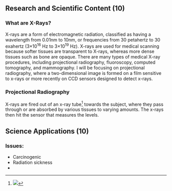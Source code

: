 ## Research and Scientific Content (10)

### What are X-Rays?

X-rays are a form of electromagnetic radiation, classified as having a wavelength from 0.01nm to 10nm, or frequencies from 30 petahertz to 30 exahertz (3×10<sup>16</sup> Hz to 3×10<sup>19</sup> Hz). X-rays are used for medical scanning because softer tissues are transparent to X-rays, whereas more dense tissues such as bone are opaque. There are many types of medical X-ray procedures, including projectional radiography, fluoroscopy, computed tomography, and mammography. I will be focusing on projectional radiography, where a two-dimensional image is formed on a film sensitive to x-rays or more recently on CCD sensors designed to detect x-rays. 

### Projectional Radiography

X-rays are fired out of an x-ray tube[^x-ray_tube] towards the subject, where they pass through or are absorbed by various tissues to varying amounts. The x-rays then hit the sensor that measures the levels.


## Science Applications (10)

### Issues:

- Carcinogenic
- Radiation sickness
- 

[^x-ray_tube]: ![](https://www.orau.org/ptp/collection/xraytubescoolidge/GE-D17.jpg)
